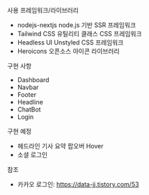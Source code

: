 사용 프레임워크/라이브러리
- nodejs-nextjs
    node.js 기반 SSR 프레임워크
- Tailwind CSS
    유틸리티 클래스 CSS 프레임워크
- Headless UI
    Unstyled CSS 프레임워크
- Heroicons
    오픈소스 아이콘 라이브러리

구현 사항
- Dashboard
- Navbar
- Footer
- Headline
- ChatBot
- Login

구현 예정
- 헤드라인 기사 요약 팝오버 Hover
- 소셜 로그인

참조
- 카카오 로그인: https://data-jj.tistory.com/53

